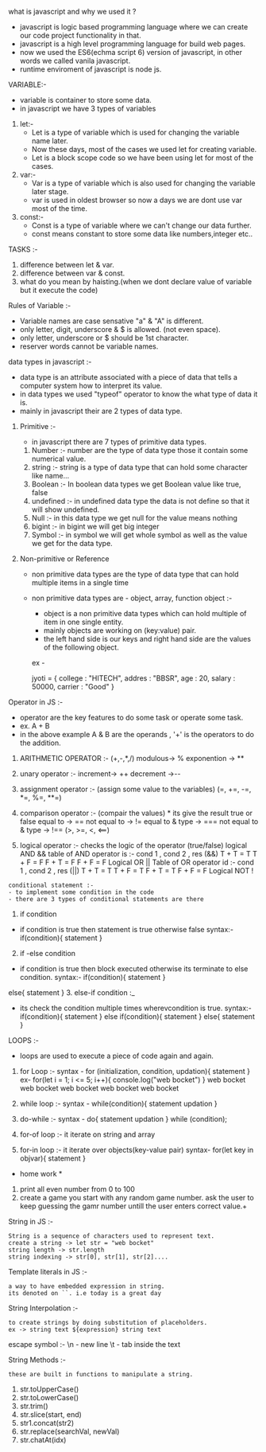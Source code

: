 what is javascript and why we used it ?

- javascript is logic based programming language where we can create our code project functionality in that.
- javascript is a high level programming language for build web pages.
- now we used the ES6(echma script 6) version of javascript, in other words we called vanila javascript.
- runtime enviroment of javascript is node js.

VARIABLE:-
- variable is container to store some data.
- in javascript we have 3 types of variables
1. let:-
    - Let is a type of variable which is used for changing the variable name later.
    - Now these days, most of the cases we used let for creating variable.
    - Let is a block scope code so we have been using let for most of the cases.
2. var:-
    - Var is a type of variable which is also used for changing the variable later stage.
    - var is used in oldest browser so now a days we are dont use var most of the time.
3. const:-
    - Const is a type of variable where we can't change our data further.
    - const means constant to store some data like numbers,integer etc..

TASKS :-
1. difference between let & var.
2. difference between var & const.
3. what do you mean by haisting.(when we dont declare value of variable but it execute the code)

Rules of Variable :-
  - Variable names are case sensative "a" & "A" is different.
  - only letter, digit, underscore & $ is allowed. (not even space).
  - only letter, underscore or $ should be 1st character.
  - reserver words cannot be variable names.

  data types in javascript :-

  - data type is an attribute associated with a piece of data that tells a computer system how to interpret its value.
  - in data types we used "typeof" operator to know the what type of data it is.
  - mainly in javascript their are 2 types of data type.

  1. Primitive :-
      - in javascript there are 7 types of primitive data types.
      1. Number :- number are the type of data type those it contain some numerical value.
      2. string :- string is a type of data type that can hold some character like name...
      3. Boolean :- In boolean data types we get Boolean value like true, false
      4. undefined :- in undefined data type the data is not define so that it will show undefined.
      5. Null :- in this data type we get null for the value means nothing
      6. bigint :- in bigint we will get big integer
      7. Symbol :- in symbol we will get whole symbol as well as the value we get for the data type.

  2. Non-primitive or Reference 
      - non primitive data types are the type of data type that can hold multiple items in a single time
      - non primitive data types are - object, array, function
      object :- 
         - object is a non primitive data types which can hold multiple of item in one single entity.
         - mainly objects are working on (key:value) pair.
         - the left hand side is our keys and right hand side are the  values of the following object.

         ex - 
           
        jyoti = {
            college : "HITECH",
            addres : "BBSR",
            age : 20,
            salary : 50000,
            carrier : "Good"
        }


Operator in JS :- 
  - operator are the key features to do some task or operate some task.
  - ex. A + B
  - in the above example A & B are the operands , '+' is the operators to do the addition.
  1. ARITHMETIC OPERATOR :-
    (+,-,*,/)
    modulous-> %
    exponention -> **
  2. unary operator :-
    increment-> ++
    decrement ->--
  3. assignment operator :- (assign some value to the variables)
    (=, +=, -=, *=, %=, **=)
  4. comparison operator :- (compair the values)
    * its give the result true or false
    equal to -> ==
    not equal to -> !=
    equal to & type -> ===
    not equal to & type -> !==
    (>, >=, <, <==)

   5. logical operator :- checks the logic of the operator (true/false)
      logical AND &&
      table of AND operator is :-
      cond 1 , cond 2 , res (&&)
      T + T = T
      T + F = F
      F + T = F 
      F + F = F
      Logical OR ||
      Table of OR operator id :-
      cond 1 , cond 2 , res (||)
      T + T = T
      T + F = T
      F + T = T
      F + F = F
      Logical NOT !

    conditional statement :-
    - to implement some condition in the code
    - there are 3 types of conditional statements are there
 1. if condition
  - if condition is true then statement is true otherwise false
  syntax:-
  if(condition){
   statement
  }
 2. if -else condition
  - if condition is true then block executed otherwise its terminate to else condition.
  syntax:-
  if(condition){
   statement
  }

else{
   statement
}
 3. else-if condition :_
 - its check the condition multiple times wherevcondition is true.
 syntax:-
 if(condition){
   statement
 } else if(condition){
   statement
 } else{
   statement
 }
      
LOOPS :-

- loops are used to execute a piece of code again and again.

1. for Loop :-
syntax - 
for (initialization, condition, updation){
  statement
}
ex-
for(let i = 1; i <= 5; i++){
  console.log("web bocket")
}
web bocket
web bocket
web bocket 
web bocket
web bocket

2. while loop :-
syntax -
while(condition){
  statement
  updation
}

3. do-while :-
syntax -
do{
  statement
  updation
} while (condition);

4. for-of loop :-
it iterate on string and array
5. for-in loop :-
it iterate over objects(key-value pair)
syntax-
for(let key in objvar){
  statement
}

* home work * 
1. print all even number from 0 to 100
2. create a game you start with any random game number. ask the user to keep guessing the gamr number untill the user enters correct value.+

String in JS :-

    String is a sequence of characters used to represent text.
    create a string -> let str = "web bocket"
    string length -> str.length
    string indexing -> str[0], str[1], str[2]....

Template literals in JS :-

    a way to have embedded expression in string.
    its denoted on ``. i.e today is a great day

String Interpolation :-

    to create strings by doing substitution of placeholders.
    ex -> string text ${expression} string text

escape symbol :- \n - new line \t - tab inside the text

String Methods :-

    these are built in functions to manipulate a string.

  1. str.toUpperCase()
  2. str.toLowerCase()
  3. str.trim()
  4. str.slice(start, end)
  5. str1.concat(str2)
  6. str.replace(searchVal, newVal)
  7. str.chatAt(idx)
